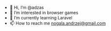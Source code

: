 - 👋 Hi, I’m @adzas
- 👀 I’m interested in browser games
- 🌱 I’m currently learning Laravel
- 📫 How to reach me nogala.andrzej@gmail.com
